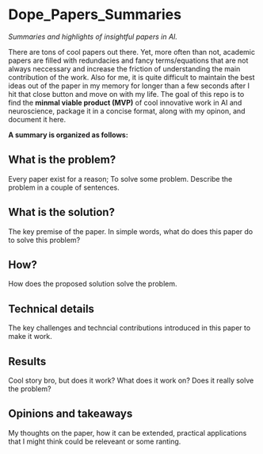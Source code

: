 # Dope_Papers_Summaries
*Summaries and highlights of insightful papers in AI.*

There are tons of cool papers out there. Yet, more often than not, academic papers are filled with redundacies and fancy terms/equations that are not always neccessary and increase the friction of understanding the main contribution of the work. Also for me, it is quite difficult to maintain the best ideas out of the paper in my memory for longer than a few seconds after I hit that close button and move on with my life. 
The goal of this repo is to find the **minmal viable product (MVP)** of cool innovative work in AI and neuroscience, package it in a concise format,  along with my opinon, and document it here.

**A summary is organized as follows:**

## What is the problem?

Every paper exist for a reason; To solve some problem. Describe the problem in a couple of sentences. 

## What is the solution?

The key premise of the paper. In simple words, what do does this paper do to solve this problem?

## How?

How does the proposed solution solve the problem. 

## Technical details

The key challenges and techncial contributions introduced in this paper to make it work.

## Results

Cool story bro, but does it work? What does it work on? Does it really solve the problem?


## Opinions and takeaways

My thoughts on the paper, how it can be extended, practical applications that I might think could be releveant or some ranting. 


